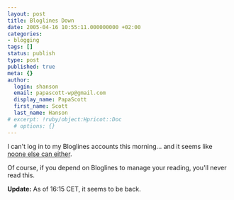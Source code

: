 ```yaml
---
layout: post
title: Bloglines Down
date: 2005-04-16 10:55:11.000000000 +02:00
categories:
- blogging
tags: []
status: publish
type: post
published: true
meta: {}
author:
  login: shanson
  email: papascott-wp@gmail.com
  display_name: PapaScott
  first_name: Scott
  last_name: Hanson
# excerpt: !ruby/object:Hpricot::Doc
  # options: {}
---
```

<p>I can't log in to my Bloglines accounts this morning... and it seems like <a title="Technorati: Search for bloglines" href="http://www.technorati.com/cosmos/search.html?rank=&url=bloglines">noone else can either</a>. </p>
<p>Of course, if you depend on Bloglines to manage your reading, you'll never read this.</p>
<p><strong>Update:</strong> As of 16:15 CET, it seems to be back.</p>
